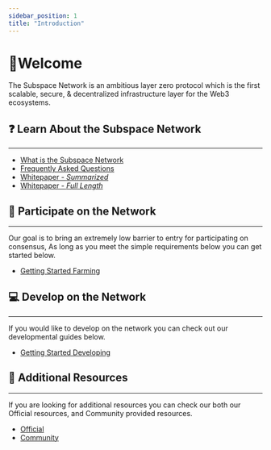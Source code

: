 ```yaml
---
sidebar_position: 1
title: "Introduction"
---
```

# 👋Welcome
The Subspace Network is an ambitious layer zero protocol which is the first scalable, secure, & decentralized infrastructure layer for the Web3 ecosystems. 

## ❓ Learn About the Subspace Network 
---
- [What is the Subspace Network](https://subspace.network/technology)
- [Frequently Asked Questions](https://subspace.network/faq)
- [Whitepaper - *Summarized*](https://subspace.network/blog/subspace-network-whitepaper)
- [Whitepaper - *Full Length*](https://assets.website-files.com/61526a2af87a54e565b0ae92/617759c00edd0e3bd279aa29_Subspace_%20A%20solution%20to%20the%20farmer%27s%20dilemma.pdf)

## 🤝 Participate on the Network
---
Our goal is to bring an extremely low barrier to entry for participating on consensus, As long as you meet the simple requirements below you can get started below.

- [Getting Started Farming](/docs/Getting%20Started/farming-terminal)

## 💻 Develop on the Network
---
If you would like to develop on the network you can check out our developmental guides below. 

- [Getting Started Developing](/docs/Getting%20Started/developing)

## 📖 Additional Resources
---
If you are looking for additional resources you can check our both our Official resources, and Community provided resources. 

- [Official](/docs/official)
- [Community](/docs/community)



